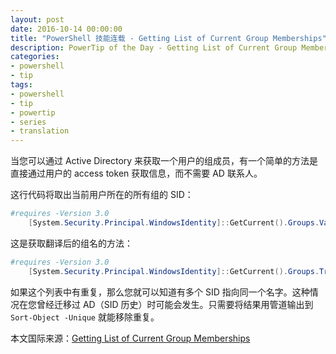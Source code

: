 ```yaml
---
layout: post
date: 2016-10-14 00:00:00
title: "PowerShell 技能连载 - Getting List of Current Group Memberships"
description: PowerTip of the Day - Getting List of Current Group Memberships
categories:
- powershell
- tip
tags:
- powershell
- tip
- powertip
- series
- translation
---
```

当您可以通过 Active Directory 来获取一个用户的组成员，有一个简单的方法是直接通过用户的 access token 获取信息，而不需要 AD 联系人。

这行代码将取出当前用户所在的所有组的 SID：

```powershell
#requires -Version 3.0
    [System.Security.Principal.WindowsIdentity]::GetCurrent().Groups.Value
```

这是获取翻译后的组名的方法：

```powershell
#requires -Version 3.0
    [System.Security.Principal.WindowsIdentity]::GetCurrent().Groups.Translate( [System.Security.Principal.NTAccount])
```

如果这个列表中有重复，那么您就可以知道有多个 SID 指向同一个名字。这种情况在您曾经迁移过 AD（SID 历史）时可能会发生。只需要将结果用管道输出到 `Sort-Object -Unique` 就能移除重复。

<!--more-->
本文国际来源：[Getting List of Current Group Memberships](http://community.idera.com/powershell/powertips/b/tips/posts/getting-list-of-current-group-memberships)
